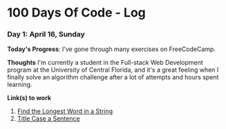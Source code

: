 # 100 Days Of Code - Log

<!-- ### Day 0: February 30, 2016 (Example 1)
##### (delete me or comment me out)

**Today's Progress**:

**Thoughts:** I really struggled with CSS, but, overall, I feel like I am slowly getting better at it. Canvas is still new for me, but I managed to figure out some basic functionality.

**Link to work:** [Calculator App](http://www.example.com)

### Day 0: February 30, 2016 (Example 2)
##### (delete me or comment me out)

**Today's Progress**: Fixed CSS, worked on canvas functionality for the app.

**Thoughts**: I really struggled with CSS, but, overall, I feel like I am slowly getting better at it. Canvas is still new for me, but I managed to figure out some basic functionality.

**Link(s) to work**: [Calculator App](http://www.example.com) -->


### Day 1: April 16, Sunday

**Today's Progress**: I've gone through many exercises on FreeCodeCamp.

**Thoughts** I'm currently a student in the Full-stack Web Development program at the University of Central Florida, and it's a great feeling when I finally solve an algorithm challenge after a lot of attempts and hours spent learning.

**Link(s) to work**
1. [Find the Longest Word in a String](https://www.freecodecamp.com/challenges/find-the-longest-word-in-a-string)
2. [Title Case a Sentence](https://www.freecodecamp.com/challenges/title-case-a-sentence)
